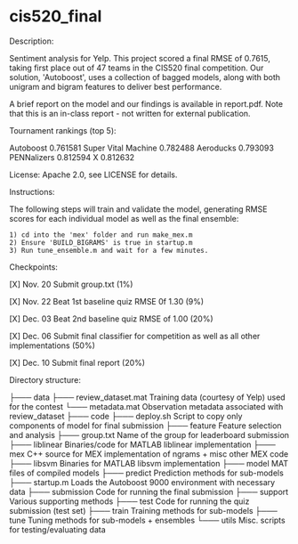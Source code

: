cis520_final
============

Description:

Sentiment analysis for Yelp. This project scored a final RMSE of 0.7615, taking first place
out of 47 teams in the CIS520 final competition. Our solution, 'Autoboost', uses a collection
of bagged models, along with both unigram and bigram features to deliver best performance. 

A brief report on the model and our findings is available in report.pdf. Note that this is
an in-class report - not written for external publication. 

Tournament rankings (top 5):

Autoboost					0.761581
Super Vital Machine			0.782488
Aeroducks					0.793093
PENNalizers					0.812594
X							0.812632

License: Apache 2.0, see LICENSE for details.

Instructions:

The following steps will train and validate the model, generating RMSE scores for each individual
model as well as the final ensemble:

	1) cd into the 'mex' folder and run make_mex.m
	2) Ensure 'BUILD_BIGRAMS' is true in startup.m
	3) Run tune_ensemble.m and wait for a few minutes.

Checkpoints:

[X]   Nov. 20 Submit group.txt (1%)

[X]   Nov. 22 Beat 1st baseline quiz RMSE 0f 1.30 (9%)

[X]   Dec. 03 Beat 2nd baseline quiz RMSE of 1.00 (20%)

[X]   Dec. 06 Submit final classifier for competition as well as all other implementations (50%)

[X]   Dec. 10 Submit final report (20%)

Directory structure:

├─── data
	├─── review_dataset.mat Training data (courtesy of Yelp) used for the contest
    └─── metadata.mat 		Observation metadata associated with review_dataset
├─── code
    ├─── deploy.sh 		   	Script to copy only components of model for final submission
    ├─── feature 			Feature selection and analysis
    ├─── group.txt			Name of the group for leaderboard submission
    ├─── liblinear 			Binaries/code for MATLAB liblinear implementation
    ├─── mex 				C++ source for MEX implementation of ngrams + misc other MEX code
    ├─── libsvm 			Binaries for MATLAB libsvm implementation
    ├─── model 				MAT files of compiled models
	├─── predict			Prediction methods for sub-models
	├─── startup.m			Loads the Autoboost 9000 environment with necessary data
	├─── submission 		Code for running the final submission
    ├─── support			Various supporting methods
    ├─── test				Code for running the quiz submission (test set)
    ├─── train				Training methods for sub-models
    ├─── tune				Tuning methods for sub-models + ensembles
    └─── utils				Misc. scripts for testing/evaluating data
